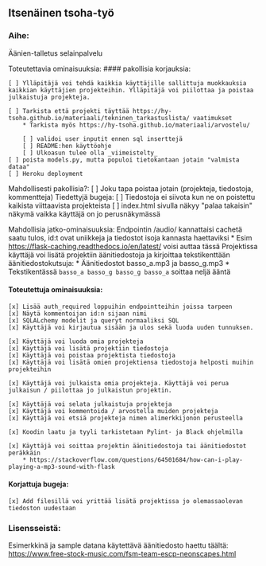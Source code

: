 ## Itsenäinen tsoha-työ

### Aihe:

Äänien-talletus selainpalvelu

Toteutettavia ominaisuuksia:
	#### pakollisia korjauksia:

	[ ] Ylläpitäjä voi tehdä kaikkia käyttäjille sallittuja muokkauksia kaikkian käyttäjien projekteihin. Ylläpitäjä voi piilottaa ja poistaa julkaistuja projekteja.

	[ ] Tarkista että projekti täyttää https://hy-tsoha.github.io/materiaali/tekninen_tarkastuslista/ vaatimukset
		* Tarkista myös https://hy-tsoha.github.io/materiaali/arvostelu/

		[ ] validoi user inputit ennen sql inserttejä
		[ ] README:hen käyttöohje
		[ ] Ulkoasun tulee olla _viimeistelty_
	[ ] poista models.py, mutta populoi tietokantaan jotain "valmista dataa"
	[ ] Heroku deployment


Mahdollisesti pakollisia?:
	[ ] Joku tapa poistaa jotain (projekteja, tiedostoja, kommentteja)
Tiedettyjä bugeja:
	[ ] Tiedostoja ei siivota kun ne on poistettu kaikista viittaavista projekteista
	[ ] index.html sivulla näkyy "palaa takaisin" näkymä vaikka käyttäjä on jo perusnäkymässä


Mahdollisia jatko-ominaisuuksia:
	Endpointin /audio/<id> kannattaisi cachetä saatu tulos, id:t ovat uniikkeja ja tiedostot isoja kannasta haettaviksi 
		* Esim https://flask-caching.readthedocs.io/en/latest/ voisi auttaa tässä
	Projektissa käyttäjä voi lisätä projektiin äänitiedostoja ja kirjoittaa tekstikenttään äänitiedostokutsuja:
		* Äänitiedostot basso_a.mp3 ja basso_g.mp3
		* Tekstikentässä `basso_a basso_g basso_g basso_a` soittaa neljä ääntä

#### Toteutettuja ominaisuuksia:
	[x] Lisää auth_required loppuihin endpointteihin joissa tarpeen
	[x] Näytä kommentoijan id:n sijaan nimi
	[x] SQLALchemy modelit ja queryt normaaliksi SQL
	[x] Käyttäjä voi kirjautua sisään ja ulos sekä luoda uuden tunnuksen.
	
	[x] Käyttäjä voi luoda omia projekteja
	[x] Käyttäjä voi lisätä projektiin tiedostoja
	[x] Käyttäjä voi poistaa projektista tiedostoja
	[x] Käyttäjä voi lisätä omien projektiensa tiedostoja helposti muihin projekteihin
	
	[x] Käyttäjä voi julkaista omia projekteja. Käyttäjä voi perua julkaisun / piilottaa jo julkaistun projektin.

	[x] Käyttäjä voi selata julkaistuja projekteja
	[x] Käyttäjä voi kommentoida / arvostella muiden projekteja
	[x] Käyttäjä voi etsiä projekteja nimen alimerkkijonon perusteella

	[x] Koodin laatu ja tyyli tarkistetaan Pylint- ja Black ohjelmilla

	[x] Käyttäjä voi soittaa projektin äänitiedostoja tai äänitiedostot peräkkäin
		* https://stackoverflow.com/questions/64501684/how-can-i-play-playing-a-mp3-sound-with-flask

#### Korjattuja bugeja:
	[x] Add filesillä voi yrittää lisätä projektissa jo olemassaolevan tiedoston uudestaan


### Lisensseistä:

Esimerkkinä ja sample datana käytettävä äänitiedosto haettu täältä: https://www.free-stock-music.com/fsm-team-escp-neonscapes.html
